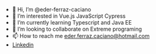 - 👋 Hi, I’m @eder-ferraz-caciano
- 👀 I’m interested in Vue.js JavaScript Cypress
- 🌱 I’m currently learning Typescript and Java EE
- 💞️ I’m looking to collaborate on Extreme programing
- 📫 How to reach me eder.ferraz.caciano@hotmail.com
- [Linkedin](https://www.linkedin.com/in/eder-ferraz-caciano-3376271b5)

<!---
eder-ferraz-caciano/eder-ferraz-caciano is a ✨ special ✨ repository because its `README.md` (this file) appears on your GitHub profile.
You can click the Preview link to take a look at your changes.
--->
